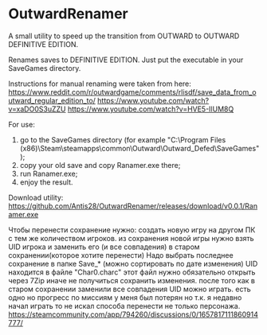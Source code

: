# OutwardRenamer
A small utility to speed up the transition from OUTWARD to OUTWARD DEFINITIVE EDITION.

Renames saves to DEFINITIVE EDITION. Just put the executable in your SaveGames directory.

Instructions for manual renaming were taken from here:
https://www.reddit.com/r/outwardgame/comments/rlisdf/save_data_from_outward_regular_edition_to/
https://www.youtube.com/watch?v=xaDO0S3uZZU
https://www.youtube.com/watch?v=HVE5-IlUM8Q

For use:
1) go to the SaveGames directory (for example "C:\Program Files (x86)\Steam\steamapps\common\Outward\Outward_Defed\SaveGames\");
2) copy your old save and copy Ranamer.exe there;
3) run Ranamer.exe;
4) enjoy the result.

Download utility:
https://github.com/Antis28/OutwardRenamer/releases/download/v0.0.1/Ranamer.exe



Чтобы перенести сохранение нужно:
создать новую игру на другом ПК с тем же количеством игроков.
из сохранения новой игры нужно взять UID игрока и заменить его (и все совпадения) в старом сохранении(которое хотите перенести)
Надо выбрать последнее сохранение в папке Save_* (можно сортировать по дате изменения)
UID находится в файле "Char0.charc" этот файл нужно обязательно открыть через 7Zip иначе не получиться сохранить изменения.
после того как в старом сохранении заменили все совпадения UID можно играть.
есть одно но прогресс по миссиям у меня был потерян но т.к. я недавно начал играть то не искал способа перенести не только персонажа.
https://steamcommunity.com/app/794260/discussions/0/1657817111860914777/
